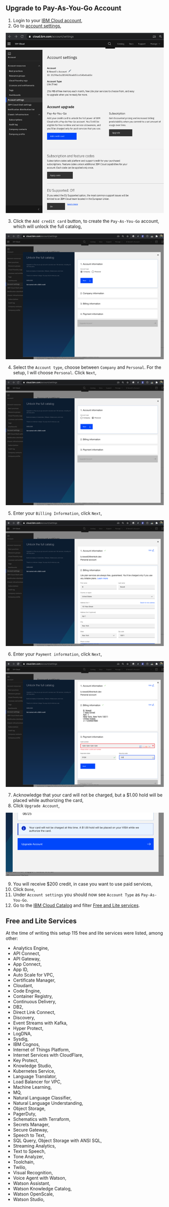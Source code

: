 ## Upgrade to Pay-As-You-Go Account

1. Login to your [IBM Cloud account](https://cloud.ibm.com/login),
2. Go to [account settings](https://cloud.ibm.com/account/settings),

![Account Settings](images/account/ibmcloud-account-settings.png)

3. Click the `Add credit card` button, to create the `Pay-As-You-Go` account, which will unlock the full catalog,

![Account Settings - Unlock the full catalog](images/account/ibmcloud-unlock-catalog.png)

4. Select the `Account type`, choose between `Company` and `Personal`. For the setup, I will choose `Personal`. Click `Next`,

![Account Settings - Personal](images/account/ibmcloud-unlock-catalog-personal.png)

5. Enter your `Billing Information`, click `Next`,

![Account Settings - Personal - Billing Information](images/account/ibmcloud-unlock-catalog-personal-billinginfo.png)

6.  Enter your `Payment information`, click `Next`,

![Account Settings - Personal - Payment Information](images/account/ibmcloud-unlock-catalog-payment.png)

7. Acknowledge that your card will not be charged, but a $1.00 hold will be placed while authorizing the card,
8. Click `Upgrade Account`,

![Account Settings - Upgrade Account](images/account/ibmcloud-unlock-catalog-upgrade.png)

9. You will receive $200 credit, in case you want to use paid services,
10. Click `Done`,
11. Under `Account settings` you should now see `Account Type` as `Pay-As-You-Go`.
12. Go to the [IBM Cloud Catalog](https://cloud.ibm.com/catalog) and filter [Free and Lite services](https://cloud.ibm.com/catalog?search=label%3Alite%20label%3Afree#services). 

## Free and Lite Services

At the time of writing this setup 115 free and lite services were listed, among other:

* Analytics Engine,
* API Connect,
* API Gateway,
* App Connect,
* App ID,
* Auto Scale for VPC,
* Certificate Manager,
* Cloudant,
* Code Engine,
* Container Registry,
* Continuous Delivery,
* DB2,
* Direct Link Connect,
* Discovery,
* Event Streams with Kafka,
* Hyper Protect,
* LogDNA,
* Sysdig,
* IBM Cognos,
* Internet of Things Platform,
* Internet Services with CloudFlare,
* Key Protect,
* Knowledge Studio,
* Kubernetes Service,
* Language Translator,
* Load Balancer for VPC,
* Machine Learning,
* MQ,
* Natural Language Classifier,
* Natural Language Understanding,
* Object Storage,
* PagerDuty,
* Schematics with Terraform,
* Secrets Manager,
* Secure Gateway,
* Speech to Text,
* SQL Query, Object Storage with ANSI SQL,
* Streaming Analytics,
* Text to Speech,
* Tone Analyzer,
* Toolchain,
* Twilio,
* Visual Recognition,
* Voice Agent with Watson,
* Watson Assistant,
* Watson Knowledge Catalog,
* Watson OpenScale,
* Watson Studio,

